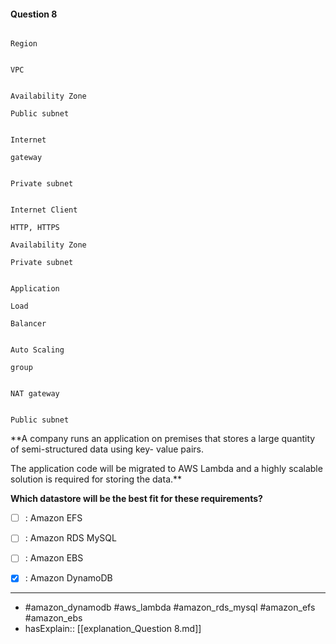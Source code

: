 #### Question  8

```

Region

```

```

VPC

```

```

Availability Zone

Public subnet

```

```

Internet

gateway

```

```

Private subnet

```

```

Internet Client

HTTP, HTTPS

Availability Zone

Private subnet

```

```

Application

Load

Balancer

```

```

Auto Scaling

group

```

```

NAT gateway

```

```

Public subnet

```

**A company runs an application on premises that stores a large quantity of semi-structured data using key- value pairs.

The application code will be migrated to AWS Lambda and a highly scalable solution is required for storing the data.**

**Which datastore will be the best fit for these requirements?**

- [ ] :  Amazon EFS

- [ ] :  Amazon RDS MySQL

- [ ] :  Amazon EBS

- [x] :  Amazon DynamoDB

----

- #amazon_dynamodb #aws_lambda #amazon_rds_mysql #amazon_efs #amazon_ebs
- hasExplain:: [[explanation_Question  8.md]]
